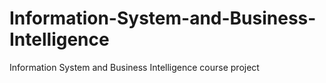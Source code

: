 # Information-System-and-Business-Intelligence
Information System and Business Intelligence course project 
